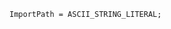 <!-- This file is generated automatically by infrastructure scripts. Please don't edit by hand. -->

```{ .ebnf .slang-ebnf #ImportPath }
ImportPath = ASCII_STRING_LITERAL;
```
